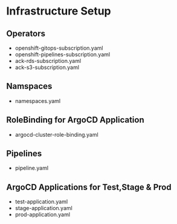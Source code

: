 # Infrastructure Setup

## Operators

- openshift-gitops-subscription.yaml
- openshift-pipelines-subscription.yaml
- ack-rds-subscription.yaml
- ack-s3-subscription.yaml

## Namspaces

- namespaces.yaml

## RoleBinding for ArgoCD Application

- argocd-cluster-role-binding.yaml

## Pipelines

- pipeline.yaml

## ArgoCD Applications for Test,Stage & Prod

- test-application.yaml
- stage-application.yaml
- prod-application.yaml

